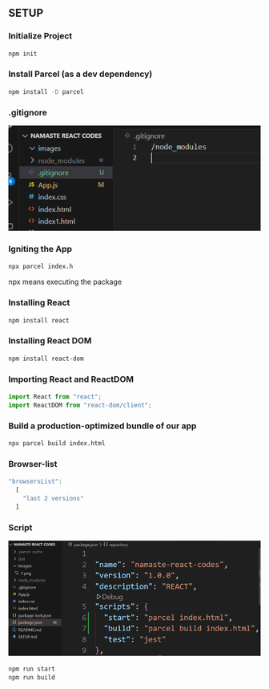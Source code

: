 ## **SETUP**

### Initialize Project
```bash
npm init
```
### Install Parcel (as a dev dependency)
```bash
npm install -D parcel
```
### .gitignore
![Photo](images/1.png)

### Igniting the App
```bash
npx parcel index.h
``` 
npx means executing the package

### Installing React
```bash
npm install react 
```
### Installing React DOM
```bash
npm install react-dom
```     

### Importing React and ReactDOM
```js
import React from "react";
import ReactDOM from "react-dom/client";
```
### Build a production-optimized bundle of our app
```bash
npx parcel build index.html
```
### Browser-list
```js
"browsersList":
  [
    "last 2 versions"
  ]
```
### Script
![Photo](images/2.png)
```bash
npm run start
npm run build 
```
